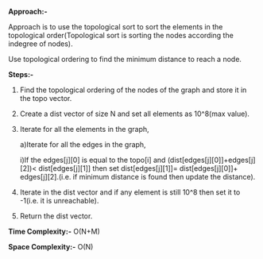 **Approach:-**

Approach is to use the topological sort to sort the elements in the topological order(Topological sort is sorting the nodes according the indegree of nodes).

Use topological ordering to find the minimum distance to reach a node.

**Steps:-**
1. Find the topological ordering of the nodes of the graph and store it in the topo vector.
3. Create a dist vector of size N and set all elements as 10^8(max value).
4. Iterate for all the elements in the graph,

    a)Iterate for all the edges in the graph,

    i)If the edges[j][0] is equal to the topo[i] and (dist[edges[j][0]]+edges[j][2])< dist[edges[j][1]] then set dist[edges[j][1]]= dist[edges[j][0]]+ edges[j][2].(i.e. if minimum distance is found then update the distance).
5. Iterate in the dist vector and if any element is still 10^8 then set it to -1(i.e. it is unreachable).
6. Return the dist vector.

**Time Complexity:-** O(N+M)

**Space Complexity:-** O(N)